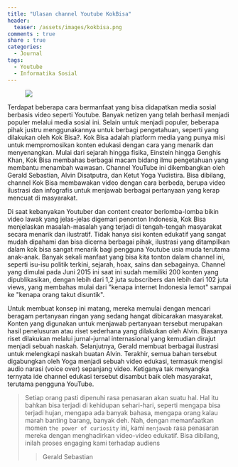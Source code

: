 ```yaml
---
title: "Ulasan channel Youtube KokBisa"
header:
  teaser: /assets/images/kokbisa.png
comments : true
share : true
categories:
  - Journal
tags:
  - Youtube
  - Informatika Sosial
---
```

<figure>
    <img src="https://kokbisa.id/img/logo/kokbisa-red.webp.png">
</figure>

Terdapat beberapa cara bermanfaat yang bisa didapatkan media sosial berbasis video seperti Youtube. Banyak netizen yang telah berhasil menjadi populer melalui media sosial ini. Selain untuk menjadi populer, beberapa pihak justru menggunakannya untuk berbagi pengetahuan, seperti yang dilakukan oleh Kok Bisa?. Kok Bisa adalah platform media yang punya misi untuk mempromosikan konten edukasi dengan cara yang menarik dan menyenangkan. Mulai dari sejarah hingga fisika, Einstein hingga Genghis Khan, Kok Bisa membahas berbagai macam bidang ilmu pengetahuan yang membantu menambah wawasan. Channel YouTube ini dikembangkan oleh Gerald Sebastian, Alvin Disatputra, dan Ketut Yoga Yudistira. Bisa dibilang, channel Kok Bisa membawakan video dengan cara berbeda, berupa video ilustrasi dan infografis untuk menjawab berbagai pertanyaan yang kerap mencuat di masyarakat.

Di saat kebanyakan Youtuber dan content creator berlomba-lomba bikin video lawak yang jelas-jelas digemari penonton Indonesia, Kok Bisa menjelaskan masalah-masalah yang terjadi di tengah-tengah masyarakat secara menarik dan ilustratif. Tidak hanya sisi konten edukatif yang sangat mudah dipahami dan bisa dicerna berbagai pihak, ilustrasi yang ditampilkan dalam kok bisa sangat menarik bagi pengguna Youtube usia muda terutama anak-anak. Banyak sekali manfaat yang bisa kita tonton dalam channel ini, seperti isu-isu politik terkini, sejarah, hoax, sains dan sebagainya. Channel yang dimulai pada Juni 2015 ini saat ini sudah memiliki 200 konten yang dipublikasikan, dengan lebih dari 1,2 juta subscribers dan lebih dari 102 juta views, yang membahas mulai dari "kenapa internet Indonesia lemot" sampai ke "kenapa orang takut disuntik".

Untuk membuat konsep ini matang, mereka memulai dengan mencari beragam pertanyaan ringan yang sedang hangat dibicarakan masyarakat. Konten yang digunakan untuk menjawab pertanyaan tersebut merupakan hasil penelusuran atau riset sederhana yang dilakukan oleh Alvin. Biasanya riset dilakukan melalui jurnal-jurnal internasional yang kemudian dirajut menjadi sebuah naskah. Selanjutnya, Gerald membuat berbagai ilustrasi untuk melengkapi naskah buatan Alvin. Terakhir, semua bahan tersebut digabungkan oleh Yoga menjadi sebuah video edukasi, termasuk mengisi audio narasi (voice over) sepanjang video. Ketiganya tak menyangka ternyata ide channel edukasi tersebut disambut baik oleh masyarakat, terutama pengguna YouTube.

> Setiap orang pasti dipenuhi rasa penasaran akan suatu hal. Hal itu bahkan bisa terjadi di kehidupan sehari-hari, seperti mengapa bisa terjadi hujan, mengapa ada banyak bahasa, mengapa orang kalau marah banting barang, banyak deh. Nah, dengan memanfaatkan momen `the power of curiosity` ini, kami `menjawab` rasa penasaran mereka dengan menghadirkan video-video edukatif. Bisa dibilang, inilah proses engaging kami terhadap audiens
>
>> Gerald Sebastian
>>
